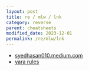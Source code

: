 ```yaml
---
layout: post
title: re / mlw / lnk
category: reverse
parent: cheatsheets
modified_date: 2023-12-01
permalink: /re/mlw/lnk
---
```


- [syedhasan010.medium.com](https://syedhasan010.medium.com/forensics-analysis-of-an-lnk-file-da68a98b8415)
- [yara rules](https://github.com/Neo23x0/signature-base/blob/master/yara/gen_susp_lnk_files.yar)
